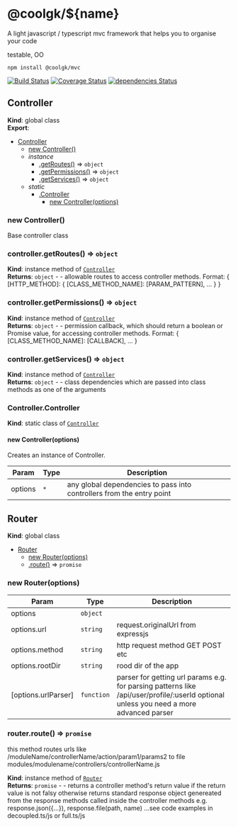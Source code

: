 # @coolgk/${name}

A light javascript / typescript mvc framework that helps you to organise your code

testable, OO

`npm install @coolgk/mvc`


[![Build Status](https://travis-ci.org/coolgk/utils.svg?branch=master)](https://travis-ci.org/coolgk/utils)
[![Coverage Status](https://coveralls.io/repos/github/coolgk/utils/badge.svg?branch=develop)](https://coveralls.io/github/coolgk/utils?branch=develop)
[![dependencies Status](https://david-dm.org/coolgk/utils/status.svg)](https://david-dm.org/coolgk/utils)





<a name="Controller"></a>

## Controller
**Kind**: global class  
**Export**:   

* [Controller](#Controller)
    * [new Controller()](#new_Controller_new)
    * _instance_
        * [.getRoutes()](#Controller+getRoutes) ⇒ <code>object</code>
        * [.getPermissions()](#Controller+getPermissions) ⇒ <code>object</code>
        * [.getServices()](#Controller+getServices) ⇒ <code>object</code>
    * _static_
        * [.Controller](#Controller.Controller)
            * [new Controller(options)](#new_Controller.Controller_new)

<a name="new_Controller_new"></a>

### new Controller()
Base controller class

<a name="Controller+getRoutes"></a>

### controller.getRoutes() ⇒ <code>object</code>
**Kind**: instance method of [<code>Controller</code>](#Controller)  
**Returns**: <code>object</code> - - allowable routes to access controller methods. Format: { [HTTP_METHOD]: { [CLASS_METHOD_NAME]: [PARAM_PATTERN], ... } }  
<a name="Controller+getPermissions"></a>

### controller.getPermissions() ⇒ <code>object</code>
**Kind**: instance method of [<code>Controller</code>](#Controller)  
**Returns**: <code>object</code> - - permission callback, which should return a boolean or Promise<boolean> value, for accessing controller methods. Format: { [CLASS_METHOD_NAME]: [CALLBACK], ... }  
<a name="Controller+getServices"></a>

### controller.getServices() ⇒ <code>object</code>
**Kind**: instance method of [<code>Controller</code>](#Controller)  
**Returns**: <code>object</code> - - class dependencies which are passed into class methods as one of the arguments  
<a name="Controller.Controller"></a>

### Controller.Controller
**Kind**: static class of [<code>Controller</code>](#Controller)  
<a name="new_Controller.Controller_new"></a>

#### new Controller(options)
Creates an instance of Controller.


| Param | Type | Description |
| --- | --- | --- |
| options | <code>\*</code> | any global dependencies to pass into controllers from the entry point |

<a name="Router"></a>

## Router
**Kind**: global class  

* [Router](#Router)
    * [new Router(options)](#new_Router_new)
    * [.route()](#Router+route) ⇒ <code>promise</code>

<a name="new_Router_new"></a>

### new Router(options)

| Param | Type | Description |
| --- | --- | --- |
| options | <code>object</code> |  |
| options.url | <code>string</code> | request.originalUrl from expressjs |
| options.method | <code>string</code> | http request method GET POST etc |
| options.rootDir | <code>string</code> | rood dir of the app |
| [options.urlParser] | <code>function</code> | parser for getting url params e.g. for parsing patterns like /api/user/profile/:userId optional unless you need a more advanced parser |

<a name="Router+route"></a>

### router.route() ⇒ <code>promise</code>
this method routes urls like /moduleName/controllerName/action/param1/params2 to file modules/modulename/controllers/controllerName.js

**Kind**: instance method of [<code>Router</code>](#Router)  
**Returns**: <code>promise</code> - - returns a controller method's return value if the return value is not falsy otherwise returns standard response object genereated from the response methods called inside the controller methods e.g. response.json({...}), response.file(path, name) ...see code examples in decoupled.ts/js or full.ts/js  
